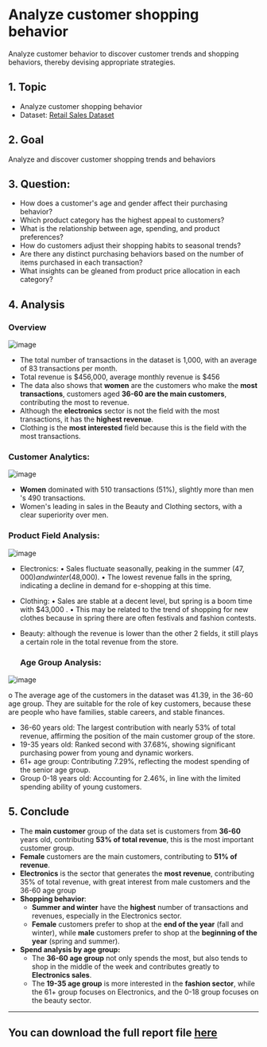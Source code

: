 # Analyze customer shopping behavior
Analyze customer behavior to discover customer trends and shopping behaviors, thereby devising appropriate strategies.
## 1. Topic
- Analyze customer shopping behavior
- Dataset: [Retail Sales Dataset](https://www.kaggle.com/datasets/mohammadtalib786/retail-sales-dataset)
## 2. Goal
Analyze and discover customer shopping trends and behaviors
## 3. Question: 
- How does a customer's age and gender affect their purchasing behavior?
- Which product category has the highest appeal to customers?
-	What is the relationship between age, spending, and product preferences? 
-	How do customers adjust their shopping habits to seasonal trends?
-	Are there any distinct purchasing behaviors based on the number of items purchased in each transaction?
-	What insights can be gleaned from product price allocation in each category?
## 4. Analysis
### Overview
![image](https://github.com/user-attachments/assets/f3af92ed-d8ef-4928-b5b2-92902b05652d)
- The total number of transactions in the dataset is 1,000, with an average of 83 transactions per month.
- Total revenue is $456,000, average monthly revenue is $456
- The data also shows that **women** are the customers who make the **most transactions**, customers aged **36-60 are the main customers**, contributing the most to revenue.
- Although the **electronics** sector is not the field with the most transactions, it has the **highest revenue**.  
- Clothing is the **most interested** field because this is the field with the most transactions.
### Customer Analytics:
 ![image](https://github.com/user-attachments/assets/1bb33256-03e9-4f37-a536-8a30ab668716)
- **Women** dominated with 510 transactions (51%), slightly more than  men 's 490 transactions.
- Women's leading in sales in the Beauty  and Clothing sectors, with a clear superiority over men.

### Product Field Analysis:
 ![image](https://github.com/user-attachments/assets/fd77acba-2c28-4c13-ab60-855daced30ff)

- Electronics:
•	Sales fluctuate seasonally, peaking in the summer ($47,000) and winter ($48,000).
•	The lowest revenue falls in the spring, indicating a decline in demand for e-shopping at this time.
- Clothing:
•	Sales are stable at a decent level, but spring is a boom time with $43,000 .
•	This may be related to the trend of shopping for new clothes because in spring there are often festivals and fashion contests.
- Beauty: although the revenue is lower than the other 2 fields, it still plays a certain role in the total revenue from the store. 

  ### Age Group Analysis:
 ![image](https://github.com/user-attachments/assets/aebf6258-a717-45e2-a054-32aaf8b07b4d)

o	The average age of the customers in the dataset was 41.39, in the 36-60 age group. They are suitable for the role of key customers, because these are people who have families, stable careers, and stable finances.

- 36-60 years old: The largest contribution with nearly 53% of total revenue, affirming the position of the main customer group of the store.
- 19-35 years old: Ranked second with 37.68%, showing significant purchasing power from young and dynamic workers.
- 61+ age group: Contributing 7.29%, reflecting the modest spending of the senior age group.
- Group 0-18 years old: Accounting for 2.46%, in line with the limited spending ability of young customers.

## 5.	Conclude
- The **main customer** group of the data set is customers from **36-60** years old, contributing **53% of total revenue**, this is the most important customer group.
- **Female** customers are the main customers, contributing to **51% of revenue**.
-	**Electronics**  is the sector that generates the **most revenue**, contributing 35% of total revenue, with great interest from male customers and the 36-60 age group
-	**Shopping behavior**:
    + **Summer and winter** have the **highest** number of transactions and revenues, especially in the Electronics sector.
    + **Female** customers prefer to shop at the **end of the year** (fall and winter), while **male** customers prefer to shop at the **beginning of the year** (spring and summer).
-	**Spend analysis by age group:**
    + The **36-60 age group**  not only  spends the most, but also tends to shop in the middle of the week and contributes greatly to **Electronics sales**.
    + The **19-35 age group**  is  more interested in the **fashion sector**, while the 61+ group  focuses on Electronics, and the 0-18 group  focuses on the beauty sector.

---
## You can download the full report file [here](https://github.com/nghiands/customer_analysis/blob/main/Retail%20Sales%20Dataset/Report_CustomerAnalysis_EN.docx)


